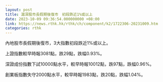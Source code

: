 ```yaml
---
layout: post
title: 滬深股市長假期後復市　初段跌近1%或以上
date: 2023-10-09 09:36:54.000000000 +08:00
link: https://news.rthk.hk/rthk/ch/component/k2/1722306-20231009.htm
categories: rthk
---
```


內地股市長假期後復市，3大指數初段跌近1%或以上。

上證指數較早時報3081點，跌29點，跌幅0.93%。

深證成份指數下試10000點水平，較早時報10012點，跌97點，跌幅0.96%。

創業板指數失守2000點水平，較早時報1983點，跌20點，跌幅1.04%。

